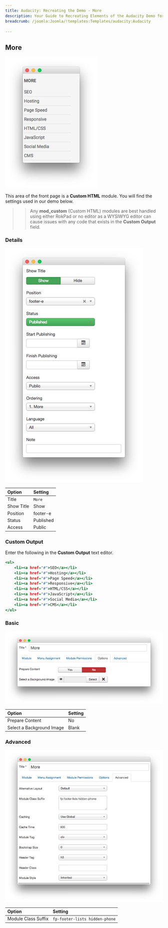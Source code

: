 ```yaml
---
title: Audacity: Recreating the Demo - More
description: Your Guide to Recreating Elements of the Audacity Demo for Joomla
breadcrumb: /joomla:Joomla/!templates:Templates/audacity:Audacity

---
```


More
-----

![](assets/demo_17.jpeg)

This area of the front page is a **Custom HTML** module. You will find the settings used in our demo below.

>> Any **mod_custom** (Custom HTML) modules are best handled using either RokPad or no editor as a WYSIWYG editor can cause issues with any code that exists in the **Custom Output** field.

### Details

![](assets/demo_17a.jpeg)

| Option     | Setting      |
| :--------- | :----------- |
| Title      | `More`       |
| Show Title | Show         |
| Position   | footer-e     |
| Status     | Published    |
| Access     | Public       |

### Custom Output

Enter the following in the **Custom Output** text editor.

~~~ .html
<ul>
    <li><a href="#">SEO</a></li>
    <li><a href="#">Hosting</a></li>
    <li><a href="#">Page Speed</a></li>
    <li><a href="#">Responsive</a></li>
    <li><a href="#">HTML/CSS</a></li>
    <li><a href="#">JavaScript</a></li>
    <li><a href="#">Social Media</a></li>
    <li><a href="#">CMS</a></li>
</ul>
~~~

### Basic

![](assets/demo_17b.jpeg)

| Option                    | Setting |
| :------------------------ | :------ |
| Prepare Content           | No      |
| Select a Background Image | Blank   |

### Advanced

![](assets/demo_17c.jpeg)

| Option              | Setting                           |
| :------------------ | :-------------------------------- |
| Module Class Suffix | `fp-footer-lists hidden-phone`    |
